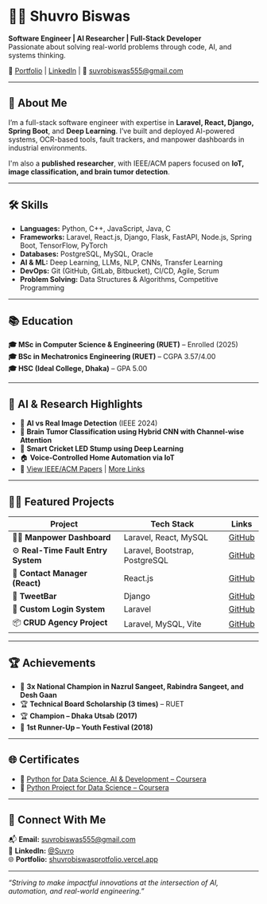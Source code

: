 # 👨‍💻 Shuvro Biswas

**Software Engineer | AI Researcher | Full-Stack Developer**  
Passionate about solving real-world problems through code, AI, and systems thinking. 

🔗 [Portfolio](https://shuvrobiswasprotfolio.vercel.app/) | [LinkedIn](https://www.linkedin.com/in/sree-suvro-kumar-biswas-796b51244) | 📧 suvrobiswas555@gmail.com

---

## 🚀 About Me

I’m a full-stack software engineer with expertise in **Laravel, React, Django, Spring Boot**, and **Deep Learning**. I’ve built and deployed AI-powered systems, OCR-based tools, fault trackers, and manpower dashboards in industrial environments.

I'm also a **published researcher**, with IEEE/ACM papers focused on **IoT, image classification, and brain tumor detection**.

---

## 🛠️ Skills

- **Languages:** Python, C++, JavaScript, Java, C
- **Frameworks:** Laravel, React.js, Django, Flask, FastAPI, Node.js, Spring Boot, TensorFlow, PyTorch
- **Databases:** PostgreSQL, MySQL, Oracle
- **AI & ML:** Deep Learning, LLMs, NLP, CNNs, Transfer Learning
- **DevOps:** Git (GitHub, GitLab, Bitbucket), CI/CD, Agile, Scrum
- **Problem Solving:** Data Structures & Algorithms, Competitive Programming

---

## 📚 Education

**🎓 MSc in Computer Science & Engineering (RUET)** – Enrolled (2025)  
**🎓 BSc in Mechatronics Engineering (RUET)** – CGPA 3.57/4.00  
**🎓 HSC (Ideal College, Dhaka)** – GPA 5.00

---

## 🧠 AI & Research Highlights

- 🔬 **AI vs Real Image Detection** (IEEE 2024)  
- 🧠 **Brain Tumor Classification using Hybrid CNN with Channel-wise Attention**  
- 🏏 **Smart Cricket LED Stump using Deep Learning**  
- 🏠 **Voice-Controlled Home Automation via IoT**  
- 🧾 [View IEEE/ACM Papers](https://ieeexplore.ieee.org/document/10534381) | [More Links](https://dl.acm.org/doi/10.1145/3723178.3723254)

---

## 🧑‍💻 Featured Projects

| Project | Tech Stack | Links |
|--------|------------|-------|
| 🧑‍🏭 **Manpower Dashboard** | Laravel, React, MySQL | [GitHub](https://github.com/snighdho/Manpower) |
| ⚙️ **Real-Time Fault Entry System** | Laravel, Bootstrap, PostgreSQL | [GitHub](https://github.com/snighdho/wlton_table) |
| 📱 **Contact Manager (React)** | React.js | [GitHub](https://github.com/snighdho/my_first_website) |
| 🐍 **TweetBar** | Django | [GitHub](https://github.com/snighdho/djangoProject) |
| 🔐 **Custom Login System** | Laravel | [GitHub](https://github.com/snighdho/custom_login) |
| 📦 **CRUD Agency Project** | Laravel, MySQL, Vite | [GitHub](https://github.com/snighdho/Crud_operation_agency_project) |

---

## 🏆 Achievements

- 🥇 **3x National Champion in Nazrul Sangeet, Rabindra Sangeet, and Desh Gaan**
- 🏆 **Technical Board Scholarship (3 times)** – RUET
- 🏆 **Champion – Dhaka Utsab (2017)**  
- 🥈 **1st Runner-Up – Youth Festival (2018)**

---

## 🌐 Certificates

- 📜 [Python for Data Science, AI & Development – Coursera](https://www.coursera.org/account/accomplishments/verify/ZASZZ24YC9R6)
- 📜 [Python Project for Data Science – Coursera](https://www.coursera.org/account/accomplishments/verify/TBJJ6WGRHKEH)

---

## 🤝 Connect With Me

📬 **Email:** suvrobiswas555@gmail.com  
🔗 **LinkedIn:** [@Suvro](https://www.linkedin.com/in/sree-suvro-kumar-biswas-796b51244)  
🌐 **Portfolio:** [shuvrobiswasprotfolio.vercel.app](https://shuvrobiswasprotfolio.vercel.app)

---

_“Striving to make impactful innovations at the intersection of AI, automation, and real-world engineering.”_
